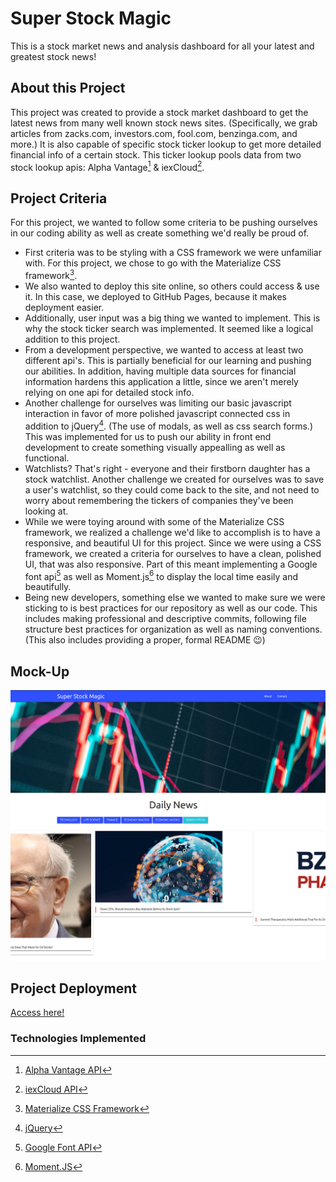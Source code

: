 # **Super Stock Magic**
This is a stock market news and analysis dashboard for all your latest and greatest stock news!

## **About this Project**
This project was created to provide a stock market dashboard to get the latest news from many well known stock news sites. (Specifically, we grab articles from zacks.com, investors.com, fool.com, benzinga.com, and more.) It is also capable of specific stock ticker lookup to get more detailed financial info of a certain stock. This ticker lookup pools data from two stock lookup apis: Alpha Vantage[^1] & iexCloud[^2].

## **Project Criteria**
For this project, we wanted to follow some criteria to be pushing ourselves in our coding ability as well as create something we'd really be proud of.

- First criteria was to be styling with a CSS framework we were unfamiliar with. For this project, we chose to go with the Materialize CSS framework[^3].
- We also wanted to deploy this site online, so others could access & use it. In this case, we deployed to GitHub Pages, because it makes deployment easier.
- Additionally, user input was a big thing we wanted to implement. This is why the stock ticker search was implemented. It seemed like a logical addition to this project.
- From a development perspective, we wanted to access at least two different api's. This is partially beneficial for our learning and pushing our abilities. In addition, having multiple data sources for financial information hardens this application a little, since we aren't merely relying on one api for detailed stock info.
- Another challenge for ourselves was limiting our basic javascript interaction in favor of more polished javascript connected css in addition to jQuery[^4]. (The use of modals, as well as css search forms.) This was implemented for us to push our ability in front end development to create something visually appealling as well as functional.
- Watchlists? That's right - everyone and their firstborn daughter has a stock watchlist. Another challenge we created for ourselves was to save a user's watchlist, so they could come back to the site, and not need to worry about remembering the tickers of companies they've been looking at. 
- While we were toying around with some of the Materialize CSS framework, we realized a challenge we'd like to accomplish is to have a responsive, and beautiful UI for this project. Since we were using a CSS framework, we created a criteria for ourselves to have a clean, polished UI, that was also responsive. Part of this meant implementing a Google font api[^5] as well as Moment.js[^6] to display the local time easily and beautifully.
- Being new developers, something else we wanted to make sure we were sticking to is best practices for our repository as well as our code. This includes making professional and descriptive commits, following file structure best practices for organization as well as naming conventions. (This also includes providing a proper, formal README :wink:)

## Mock-Up
![screenshot of site](Img/screenshot.png)

## Project Deployment
[Access here!](https://troymnelson.github.io/superStockMagic/)

### Technologies Implemented
[^1]: [Alpha Vantage API](https://www.alphavantage.co/)

[^2]: [iexCloud API](https://www.iexcloud.io/)

[^3]: [Materialize CSS Framework](https://materializecss.com/)

[^4]: [jQuery](https://jquery.com/)

[^5]: [Google Font API](https://developers.google.com/fonts/docs/getting_started)

[^6]: [Moment.JS](https://momentjs.com/)
